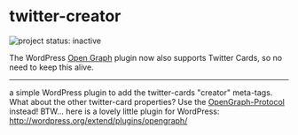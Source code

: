 # twitter-creator

![project status: inactive](https://img.shields.io/badge/project_status-inactive-red.svg?style=flat)

The WordPress [Open Graph](https://github.com/willnorris/wordpress-opengraph) plugin now also supports Twitter Cards, so no need to keep this alive.

----

a simple WordPress plugin to add the twitter-cards "creator" meta-tags. What about the other twitter-card properties?
Use the [OpenGraph-Protocol](http://ogp.me/) instead! BTW... here is a lovely little plugin for WordPress: http://wordpress.org/extend/plugins/opengraph/

